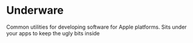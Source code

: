 # Underware
Common utilities for developing software for Apple platforms. Sits under your apps to keep the ugly bits inside
